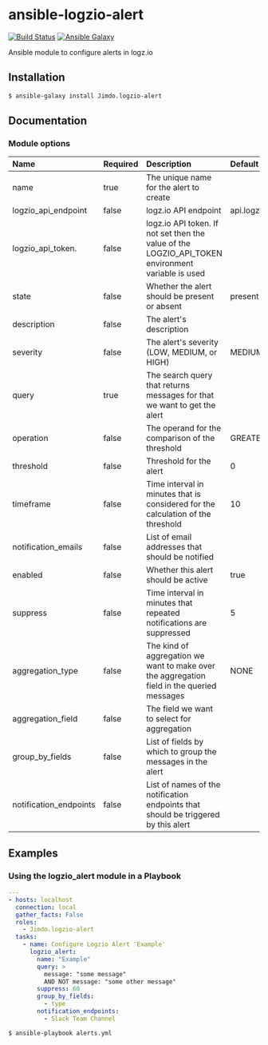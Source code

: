 # ansible-logzio-alert

[![Build Status](https://travis-ci.org/Jimdo/ansible-logzio-alert.svg?branch=master)](https://travis-ci.org/Jimdo/ansible-logzio-alert) [![Ansible Galaxy](https://img.shields.io/badge/galaxy-Jimdo.logzio-alert-blue.svg?style=flat)](https://galaxy.ansible.com/Jimdo/logzio-alert/)

Ansible module to configure alerts in logz.io

## Installation

``` bash
$ ansible-galaxy install Jimdo.logzio-alert
```

## Documentation

### Module options

| Name                   | Required | Description                                                                                       | Default       |
|:-----------------------|:---------|:--------------------------------------------------------------------------------------------------|:--------------|
| name                   | true     | The unique name for the alert to create                                                           |               |
| logzio_api_endpoint    | false    | logz.io API endpoint                                                                              | api.logz.io   |
| logzio_api_token.      | false    | logz.io API token. If not set then the value of the LOGZIO_API_TOKEN environment variable is used |               |
| state                  | false    | Whether the alert should be present or absent                                                     | present       |
| description            | false    | The alert's description                                                                           |               |
| severity               | false    | The alert's severity (LOW, MEDIUM, or HIGH)                                                       | MEDIUM        |
| query                  | true     | The search query that returns messages for that we want to get the alert                          |               |
| operation              | false    | The operand for the comparison of the threshold                                                   | GREATER_THAN  |
| threshold              | false    | Threshold for the alert                                                                           | 0             |
| timeframe              | false    | Time interval in minutes that is considered for the calculation of the threshold                  | 10            |
| notification_emails    | false    | List of email addresses that should be notified                                                   |               |
| enabled                | false    | Whether this alert should be active                                                               | true          |
| suppress               | false    | Time interval in minutes that repeated notifications are suppressed                               | 5             |
| aggregation_type       | false    | The kind of aggregation we want to make over the aggregation field in the queried messages        | NONE          |
| aggregation_field      | false    | The field we want to select for aggregation                                                       |               |
| group_by_fields        | false    | List of fields by which to group the messages in the alert                                        |               |
| notification_endpoints | false    | List of names of the notification endpoints that should be triggered by this alert                |               |

## Examples

### Using the logzio_alert module in a Playbook

``` yml
---
- hosts: localhost
  connection: local
  gather_facts: False
  roles:
    - Jimdo.logzio-alert
  tasks:
    - name: Configure Logzio Alert 'Example'
      logzio_alert:
        name: "Example"
        query: >
          message: "some message"
          AND NOT message: "some other message"
        suppress: 60
        group_by_fields:
          - type
        notification_endpoints:
          - Slack Team Channel
```

``` bash
$ ansible-playbook alerts.yml
```
